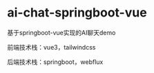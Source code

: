 # ai-chat-springboot-vue
基于springboot-vue实现的AI聊天demo



前端技术栈：vue3，tailwindcss

后端技术栈：springboot，webflux

